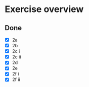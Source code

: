 # Exercise overview
## Done
- [x] 2a
- [x] 2b
- [x] 2c i
- [x] 2c ii
- [x] 2d
- [x] 2e
- [x] 2f i
- [x] 2f ii
